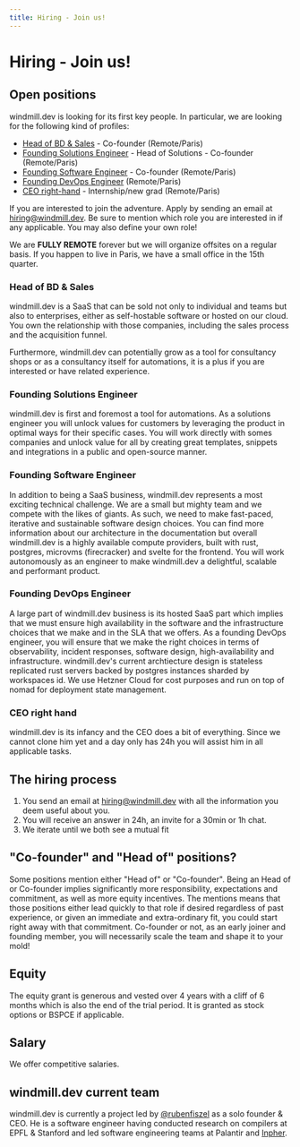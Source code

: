 ```yaml
---
title: Hiring - Join us!
---
```


<div class="theme-doc-markdown markdown">

# Hiring - Join us!

## Open positions

windmill.dev is looking for its first key people. In particular, we are looking
for the following kind of profiles:

- [Head of BD & Sales](#head-of-bd--sales) - Co-founder (Remote/Paris)
- [Founding Solutions Engineer](#founding-solutions-engineer) - Head of
  Solutions - Co-founder (Remote/Paris)
- [Founding Software Engineer](#founding-software-engineer) - Co-founder
  (Remote/Paris)
- [Founding DevOps Engineer](#founding-devops-engineer) (Remote/Paris)
- [CEO right-hand](#ceo-right-hand) - Internship/new grad (Remote/Paris)

If you are interested to join the adventure. Apply by sending an email at
hiring@windmill.dev. Be sure to mention which role you are interested in if any
applicable. You may also define your own role!

We are **FULLY REMOTE** forever but we will organize offsites on a regular
basis. If you happen to live in Paris, we have a small office in the 15th
quarter.

### Head of BD & Sales

windmill.dev is a SaaS that can be sold not only to individual and teams but
also to enterprises, either as self-hostable software or hosted on our cloud.
You own the relationship with those companies, including the sales process and
the acquisition funnel.

Furthermore, windmill.dev can potentially grow as a tool for consultancy shops
or as a consultancy itself for automations, it is a plus if you are interested
or have related experience.

### Founding Solutions Engineer

windmill.dev is first and foremost a tool for automations. As a solutions
engineer you will unlock values for customers by leveraging the product in
optimal ways for their specific cases. You will work directly with somes
companies and unlock value for all by creating great templates, snippets and
integrations in a public and open-source manner.

### Founding Software Engineer

In addition to being a SaaS business, windmill.dev represents a most exciting
technical challenge. We are a small but mighty team and we compete with the
likes of giants. As such, we need to make fast-paced, iterative and sustainable
software design choices. You can find more information about our architecture in
the documentation but overall windmill.dev is a highly available compute
providers, built with rust, postgres, microvms (firecracker) and svelte for the
frontend. You will work autonomously as an engineer to make windmill.dev a
delightful, scalable and performant product.

### Founding DevOps Engineer

A large part of windmill.dev business is its hosted SaaS part which implies that
we must ensure high availability in the software and the infrastructure choices
that we make and in the SLA that we offers. As a founding DevOps engineer, you
will ensure that we make the right choices in terms of observability, incident
responses, software design, high-availability and infrastructure. windmill.dev's
current archtiecture design is stateless replicated rust servers backed by
postgres instances sharded by workspaces id. We use Hetzner Cloud for cost
purposes and run on top of nomad for deployment state management.

### CEO right hand

windmill.dev is its infancy and the CEO does a bit of everything. Since we
cannot clone him yet and a day only has 24h you will assist him in all
applicable tasks.

## The hiring process

1. You send an email at hiring@windmill.dev with all the information you deem
   useful about you.
2. You will receive an answer in 24h, an invite for a 30min or 1h chat.
3. We iterate until we both see a mutual fit

## "Co-founder" and "Head of" positions?

Some positions mention either "Head of" or "Co-founder". Being an Head of or
Co-founder implies significantly more responsibility, expectations and
commitment, as well as more equity incentives. The mentions means that those
positions either lead quickly to that role if desired regardless of past
experience, or given an immediate and extra-ordinary fit, you could start right
away with that commitment. Co-founder or not, as an early joiner and founding
member, you will necessarily scale the team and shape it to your mold!

## Equity

The equity grant is generous and vested over 4 years with a cliff of 6 months
which is also the end of the trial period. It is granted as stock options or
BSPCE if applicable.

## Salary

We offer competitive salaries.

## windmill.dev current team

windmill.dev is currently a project led by
[@rubenfiszel](https://www.linkedin.com/in/rubenfiszel/) as a solo founder &
CEO. He is a software engineer having conducted research on compilers at EPFL &
Stanford and led software engineering teams at Palantir and
[Inpher](https://inpher.io).

</div>
